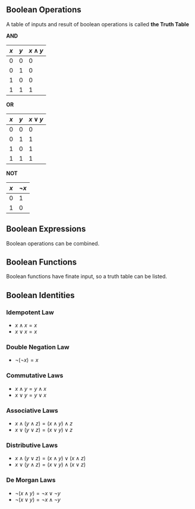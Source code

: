 ## Boolean Operations
A table of inputs and result of boolean operations is called **the Truth Table**

**AND**

| $x$ | $y$ | $x\wedge y$ |
| --- | --- | ----------- |
| 0   | 0   | 0           |
| 0   | 1   | 0           |
| 1   | 0   | 0           |
| 1   | 1   | 1           |

**OR**

| $x$ | $y$ | $x\vee y$ |
| --- | --- | --------- |
| 0   | 0   | 0         |
| 0   | 1   | 1         |
| 1   | 0   | 1         |
| 1   | 1   | 1         |
**NOT**

| $x$ | $\neg x$ |
| --- | -------- |
| 0   | 1        |
| 1   | 0        |
## Boolean Expressions
Boolean operations can be combined.

## Boolean Functions
Boolean functions have finate input, so a truth table can be listed.

## Boolean Identities
### Idempotent Law
- $x\wedge x = x$
- $x\vee x = x$
### Double Negation Law
- $\neg(\neg x) = x$
### Commutative Laws
- $x\wedge y = y \wedge x$
- $x \vee y = y \vee x$
### Associative Laws
- $x \wedge (y \wedge z) = (x \wedge y) \wedge z$
- $x \vee (y \vee z) = (x \vee y) \vee z$
### Distributive Laws
- $x \wedge (y \vee z) = (x \wedge y) \vee (x \wedge z)$
- $x \vee (y \wedge z) = (x \vee y) \wedge (x \vee z)$
### De Morgan Laws
- $\neg(x \wedge y) = \neg x \vee \neg y$
- $\neg(x \vee y) = \neg x \wedge \neg y$

